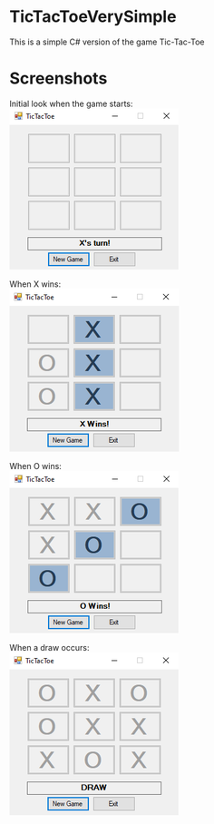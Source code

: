 # TicTacToeVerySimple
This is a simple C# version of the game Tic-Tac-Toe

# Screenshots

Initial look when the game starts: <br>
![InitialLook](./screenshots/InitialRun.png?raw=true)

When X wins: <br>
![InitialLook](./screenshots/XWin.png?raw=true)

When O wins: <br>
![InitialLook](./screenshots/OWin.png?raw=true)

When a draw occurs: <br>
![InitialLook](./screenshots/Draw.png?raw=true)